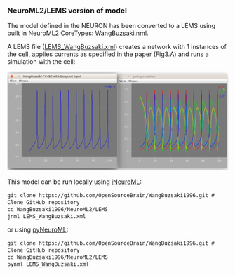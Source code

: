 ### NeuroML2/LEMS version of model 

The model defined in the NEURON has been converted to a LEMS using built in NeuroML2 CoreTypes: [WangBuzsaki.nml](https://github.com/OpenSourceBrain/WangBuzsaki1996/blob/master/NeuroML2/LEMS/WangBuzsaki.nml).

A LEMS file ([LEMS_WangBuzsaki.xml](https://github.com/OpenSourceBrain/WangBuzsaki1996/blob/master/NeuroML2/LEMS/LEMS_WangBuzsaki.xml)) creates a network with 1 instances of the cell, applies currents as specified in the paper (Fig3.A) and runs a simulation with the cell:
  
![](https://raw.githubusercontent.com/OpenSourceBrain/WangBuzsaki1996/master/NeuroML2/LEMS/wangbuzsaki.png)
  
This model can be run locally using [jNeuroML](https://github.com/NeuroML/jNeuroML):
  
    git clone https://github.com/OpenSourceBrain/WangBuzsaki1996.git # Clone GitHub repository
    cd WangBuzsaki1996/NeuroML2/LEMS
    jnml LEMS_WangBuzsaki.xml
    
or using [pyNeuroML](https://github.com/NeuroML/pyNeuroML):
  
    git clone https://github.com/OpenSourceBrain/WangBuzsaki1996.git # Clone GitHub repository
    cd WangBuzsaki1996/NeuroML2/LEMS
    pynml LEMS_WangBuzsaki.xml
  
